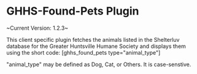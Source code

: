 # GHHS-Found-Pets Plugin

~Current Version: 1.2.3~


 This client specific plugin fetches the animals listed in the Shelterluv database for the Greater Huntsville Humane Society and displays them using the short code:
  [ghhs_found_pets type="animal_type"]

  "animal_type" may be defined as Dog, Cat, or Others. It is case-senstive.
